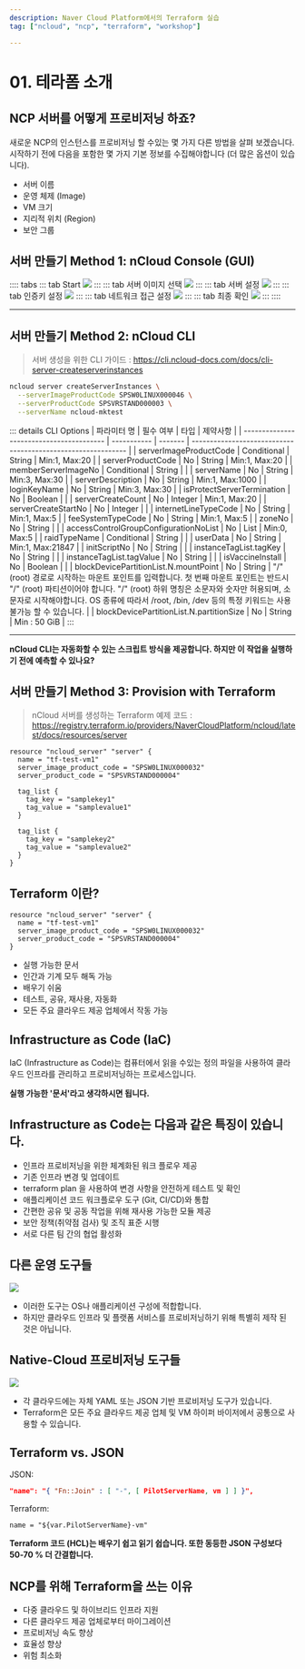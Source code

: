 ```yaml
---
description: Naver Cloud Platform에서의 Terraform 실습
tag: ["ncloud", "ncp", "terraform", "workshop"]

---
```


# 01. 테라폼 소개

## NCP 서버를 어떻게 프로비저닝 하죠?

새로운 NCP의 인스턴스를 프로비저닝 할 수있는 몇 가지 다른 방법을 살펴 보겠습니다. 시작하기 전에 다음을 포함한 몇 가지 기본 정보를 수집해야합니다 (더 많은 옵션이 있습니다).

- 서버 이름
- 운영 체제 (Image)
- VM 크기
- 지리적 위치 (Region)
- 보안 그룹

## 서버 만들기 Method 1:  nCloud Console (GUI)
:::: tabs
::: tab Start
![](./image/GUI01.png)
:::
::: tab 서버 이미지 선택
![](./image/GUI02.png)
:::
::: tab 서버 설정
![](./image/GUI03.png)
:::
::: tab 인증키 설정
![](./image/GUI04.png)
:::
::: tab 네트워크 접근 설정
![](./image/GUI05.png)
:::
::: tab 최종 확인
![](./image/GUI06.png)
:::
::::

---

## 서버 만들기 Method 2:  nCloud CLI

> 서버 생성을 위한 CLI 가이드 : <https://cli.ncloud-docs.com/docs/cli-server-createserverinstances>
```bash
ncloud server createServerInstances \
  --serverImageProductCode SPSW0LINUX000046 \
  --serverProductCode SPSVRSTAND000003 \
  --serverName ncloud-mktest
```


::: details CLI Options
| 파라미터 명                              | 필수 여부   | 타입    | 제약사항                                                     |
| ---------------------------------------- | ----------- | ------- | ------------------------------------------------------------ |
| serverImageProductCode                   | Conditional | String  | Min:1, Max:20                                                |
| serverProductCode                        | No          | String  | Min:1, Max:20                                                |
| memberServerImageNo                      | Conditional | String  |                                                              |
| serverName                               | No          | String  | Min:3, Max:30                                                |
| serverDescription                        | No          | String  | Min:1, Max:1000                                              |
| loginKeyName                             | No          | String  | Min:3, Max:30                                                |
| isProtectServerTermination               | No          | Boolean |                                                              |
| serverCreateCount                        | No          | Integer | Min:1, Max:20                                                |
| serverCreateStartNo                      | No          | Integer |                                                              |
| internetLineTypeCode                     | No          | String  | Min:1, Max:5                                                 |
| feeSystemTypeCode                        | No          | String  | Min:1, Max:5                                                 |
| zoneNo                                   | No          | String  |                                                              |
| accessControlGroupConfigurationNoList    | No          | List    | Min:0, Max:5                                                 |
| raidTypeName                             | Conditional | String  |                                                              |
| userData                                 | No          | String  | Min:1, Max:21847                                             |
| initScriptNo                             | No          | String  |                                                              |
| instanceTagList.tagKey                   | No          | String  |                                                              |
| instanceTagList.tagValue                 | No          | String  |                                                              |
| isVaccineInstall                         | No          | Boolean |                                                              |
| blockDevicePartitionList.N.mountPoint    | No          | String  | "/" (root) 경로로 시작하는 마운트 포인트를 입력합니다. 첫 번째 마운트 포인트는 반드시 "/" (root) 파티션이어야 합니다. "/" (root) 하위 명칭은 소문자와 숫자만 허용되며, 소문자로 시작해야합니다. OS 종류에 따라서 /root, /bin, /dev 등의 특정 키워드는 사용 불가능 할 수 있습니다. |
| blockDevicePartitionList.N.partitionSize | No          | String  | Min : 50 GiB                                                 |
:::

---

**nCloud CLI는 자동화할 수 있는 스크립트 방식을 제공합니다. 하지만 이 작업을 실행하기 전에 예측할 수 있나요?**


## 서버 만들기 Method 3: Provision with Terraform
> nCloud 서버를 생성하는 Terraform 예제 코드 : <https://registry.terraform.io/providers/NaverCloudPlatform/ncloud/latest/docs/resources/server>
```hcl
resource "ncloud_server" "server" {
  name = "tf-test-vm1"
  server_image_product_code = "SPSW0LINUX000032"
  server_product_code = "SPSVRSTAND000004"

  tag_list {
    tag_key = "samplekey1"
    tag_value = "samplevalue1"
  }

  tag_list {
    tag_key = "samplekey2"
    tag_value = "samplevalue2"
  }
}
```

## Terraform 이란?

```hcl
resource "ncloud_server" "server" {
  name = "tf-test-vm1"
  server_image_product_code = "SPSW0LINUX000032"
  server_product_code = "SPSVRSTAND000004"
}
```

- 실행 가능한 문서
- 인간과 기계 모두 해독 가능
- 배우기 쉬움
- 테스트, 공유, 재사용, 자동화
- 모든 주요 클라우드 제공 업체에서 작동 가능

## Infrastructure as Code (IaC)

IaC (Infrastructure as Code)는 컴퓨터에서 읽을 수있는 정의 파일을 사용하여 클라우드 인프라를 관리하고 프로비저닝하는 프로세스입니다.

**실행 가능한 '문서'라고 생각하시면 됩니다.**

## Infrastructure as Code는 다음과 같은 특징이 있습니다.

- 인프라 프로비저닝을 위한 체계화된 워크 플로우 제공
- 기존 인프라 변경 및 업데이트
- terraform plan 을 사용하여 변경 사항을 안전하게 테스트 및 확인
- 애플리케이션 코드 워크플로우 도구 (Git, CI/CD)와 통합
- 간편한 공유 및 공동 작업을 위해 재사용 가능한 모듈 제공
- 보안 정책(취약점 검사) 및 조직 표준 시행
- 서로 다른 팀 간의 협업 활성화

## 다른 운영 도구들

![](./image/infra_tools.png)

- 이러한 도구는 OS나 애플리케이션 구성에 적합합니다.
- 하지만 클라우드 인프라 및 플랫폼 서비스를 프로비저닝하기 위해 특별히 제작 된 것은 아닙니다.

## Native-Cloud 프로비저닝 도구들

![](./image/cloud-provisioning-tools.png)

- 각 클라우드에는 자체 YAML 또는 JSON 기반 프로비저닝 도구가 있습니다.
- Terraform은 모든 주요 클라우드 제공 업체 및 VM 하이퍼 바이저에서 공통으로 사용할 수 있습니다.

## Terraform vs. JSON

JSON:
```json
"name": "{ "Fn::Join" : [ "-", [ PilotServerName, vm ] ] }",
```

Terraform:
```hcl
name = "${var.PilotServerName}-vm"
```

**Terraform 코드 (HCL)는 배우기 쉽고 읽기 쉽습니다. 또한 동등한 JSON 구성보다 50-70 % 더 간결합니다.**

## NCP를 위해 Terraform을 쓰는 이유

- 다중 클라우드 및 하이브리드 인프라 지원
- 다른 클라우드 제공 업체로부터 마이그레이션
- 프로비저닝 속도 향상
- 효율성 향상
- 위험 최소화

